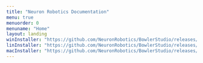 ```yaml
---
title: "Neuron Robotics Documentation"
menu: true
menuorder: 0
menuname: "Home"
layout: landing
winInstaller: "https://github.com/NeuronRobotics/BowlerStudio/releases/download/0.2.8/Windows-nrdk-3.13.5.exe"
linInstaller: "https://github.com/NeuronRobotics/BowlerStudio/releases/download/0.2.8/Ubuntu-nrdk-3.13.5.deb"
macInstaller: "https://github.com/NeuronRobotics/BowlerStudio/releases/download/0.2.8/MacOSX-nrdk-3.13.5.zip"
---
```



